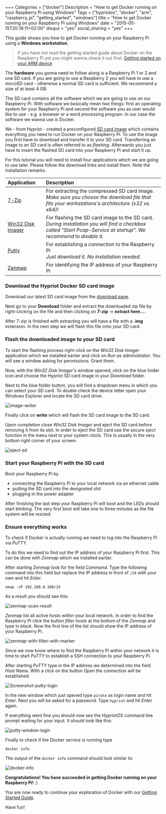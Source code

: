 +++
Categories = ["docker"]
Description = "How to get Docker running on your Raspberry Pi using Windows"
Tags = ["hypriotos", "docker", "arm", "raspberry_pi", "getting_started", "windows"]
title = "How to get Docker running on your Raspberry Pi using Windows"
date = "2015-05-15T20:16:11+02:00"
disqus = "yes"
social_sharing = "yes"
+++

This guide shows you how to get Docker running on your Raspberry Pi using a **Windows workstation**.  

> If you have not read the getting started guide about Docker on the Raspberry Pi yet you might wanna check it out first: [Getting started on your ARM device](/getting-started-with-docker-on-your-arm-device)

The **hardware** you gonna need to follow along is a Raspberry Pi 1 or 2 and one SD card.
If you are going to use a Raspberry 2 you will have to use a microSD card - otherwise a normal SD card is sufficient.
We recommend a size of at least 4 GB.

The SD card contains all the software which we are going to use on our Raspberry Pi.
With software we basically mean two things: first an operating system for your Raspberry Pi and second the software you as user would like to use - e.g. a browser or a word processing program.
In our case the software we wanna use is Docker.

We - from Hypriot - created a preconfigured [SD card image](http://blog.hypriot.com/downloads/) which contains everything you need to run Docker on your Raspberry Pi.
To use the image you first have to download and transfer it to your SD card. Transferring an image to an SD card is often referred to as *flashing*.
Afterwards you just have to insert the flashed SD card into your Raspberry Pi and start it up.


For this tutorial you will need to install four applications which we are going to use later. Please follow the download links and install them. Note the installation remarks.

| Application        | Description                                                                                        |
| :----------------- | :----------------------------------------------------------------------------------------------------|
| [7-Zip](http://www.7-zip.de)   | For extracting the compressed SD card image. </br> *Make sure you choose the download file that fits your workstations's architecture (x32 vs. x64)!* |
| [Win32 Disk Imager](http://sourceforge.net/projects/win32diskimager/)  | For flashing the SD card image to the SD card. </br> *During installation you will find a checkbox called "Start Pcap-Service at startup". We recommend to disable it.* |
| [Putty](http://the.earth.li/~sgtatham/putty/latest/x86/putty.exe)   | For establishing a connection to the Raspberry Pi </br> *Just download it. No installation needed.* |
| [Zenmap](http://sourceforge.net/projects/nmap.mirror/?source=typ_redirect)   | For identifying the IP address of your Raspberry Pi |


### Download the Hypriot Docker SD card image
Download our latest SD card image from the [download page](http://blog.hypriot.com/downloads/).

Next go to your **Download** folder and extract the downloaded zip file by right-clicking on the file and then clicking on **7-zip** -> **extract here...**.

After 7-zip is finished with extracting you will have a file with a **.img** extension.
In the next step we will flash this file onto your SD card.

### Flash the downloaded image to your SD card
To start the flashing process right-click on the *Win32 Disk Imager* application which we installed earlier and click on *Run as administrator*. You will see a window asking for permissions. Grant them.

Now, with the *Win32 Disk Imager*'s window opened, click on the blue folder icon and choose the Hypriot SD card image in your *Download* folder.

Next to the blue folder button, you will find a dropdown menu in which you can select your SD card.
To double check the device letter open your Windows Explorer and locate the SD card drive.

![image-writer](/images/blog_post_getting-started/windows-screenies/image-writer-opened.png)

Finally click on **write** which will flash the SD card image to the SD card.

Upon completion close *Win32 Disk Imager* and eject the SD card before removing it from its slot.
In order to eject the SD card use the *secure eject* function in the menu next to your system clock.
This is usually in the very bottom right corner of your screen.

![eject-sd](/images/blog_post_getting-started/windows-screenies/eject-sd-card.png)


### Start your Raspberry Pi with the SD card
Boot your Raspberry Pi by

  - connecting the Raspberry Pi to your local network via an ethernet cable
  - putting the SD card into the designated slot
  - plugging in the power adapter

After finishing the last step your Raspberry Pi will boot and the LEDs should start blinking.
The very first boot will take one to three minutes as the file system will be resized.

### Ensure everything works
To check if Docker is actually running we need to log into the Raspberry Pi via *PuTTY*.

To do this we need to find out the IP address of your Raspberry Pi first.
This can be done with *Zenmap* which we installed earlier.

After starting *Zenmap* look for the field *Command*.
Type the following command into this field but replace the IP address in front of `/24` with your own and hit *Enter*.

```
nmap -sP 192.168.0.100/24
```

As a result you should see this:

![zenmap-scan-result](/images/blog_post_getting-started/windows-screenies/zenmap-scan-result.PNG)

*Zenmap* list all active hosts within your local network.
In order to find the Raspberry Pi click the button *filter hosts* at the bottom of the *Zenmap* and type in *black*.
Now the first line of the list should show the IP address of your Raspberry Pi.

![zenmap-with-filter-with-marker](/images/blog_post_getting-started/windows-screenies/zenmap-with-filter-with-marker.png)

Since we now know where to find the Raspberry Pi within your network it is time to start *PuTTY* to establish a SSH connection to your Raspberry Pi.

After starting *PuTTY* type in the IP address we determined into the field *Host Name*. With a click on the button *Open* the connection will be established.

![Screenshot-putty-login](/images/blog_post_getting-started/windows-screenies/putty-window-settings.png)

In the new window which just opened type `pirate` as login name and hit *Enter*. Next you will be asked for a password. Type `hypriot` and hit *Enter* again.

If everything went fine you should now see the *HypriotOS* command line prompt waiting for your input. It should look like this:

![putty-window-login](/images/blog_post_getting-started/windows-screenies/putty-window-login.png)

Finally to check if the Docker service is running type

```
docker info
```

The output of the `docker info` command should look similar to:

![docker-info](/images/blog_post_getting-started/windows-screenies/putty-window-docker-info.png)

**Congratulations! You have succeeded in getting Docker running on your Raspberry Pi!** :)

You are now ready to continue your exploration of Docker with our [Getting Started Guide](/getting-started-with-docker-on-your-arm-device#going-wild-with-docker-what-can-you-actually-do-with-it:397c66ef19f9f061b6711d2e296cb276).

Have fun!
